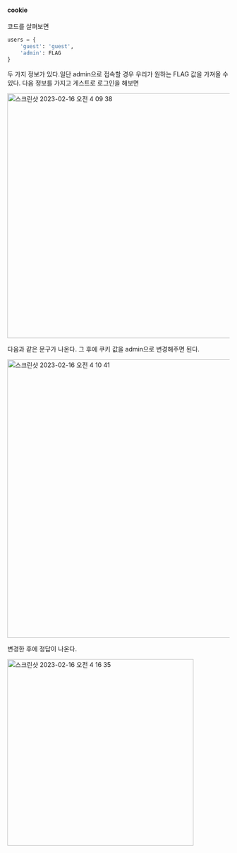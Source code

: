 #### cookie


코드를 살펴보면
```python
users = {
    'guest': 'guest',
    'admin': FLAG
}
```

두 가지 정보가 있다.일단 admin으로 접속할 경우 우리가 원하는 FLAG 값을 가져올 수 있다.
다음 정보를 가지고 게스트로 로그인을 해보면

<img width="554" alt="스크린샷 2023-02-16 오전 4 09 38" src="https://user-images.githubusercontent.com/103236108/219129616-043fbad5-dfec-4d78-911a-c8eda0c21b69.png">


다음과 같은 문구가 나온다.
그 후에 쿠키 값을 admin으로 변경해주면 된다.

<img width="630" alt="스크린샷 2023-02-16 오전 4 10 41" src="https://user-images.githubusercontent.com/103236108/219129703-3a7ee85d-e358-4236-aee1-d5c2ff852205.png">


변경한 후에 정답이 나온다.


<img width="422" alt="스크린샷 2023-02-16 오전 4 16 35" src="https://user-images.githubusercontent.com/103236108/219130096-837d3387-ba13-4bd0-ad64-f17d15fc1056.png">
